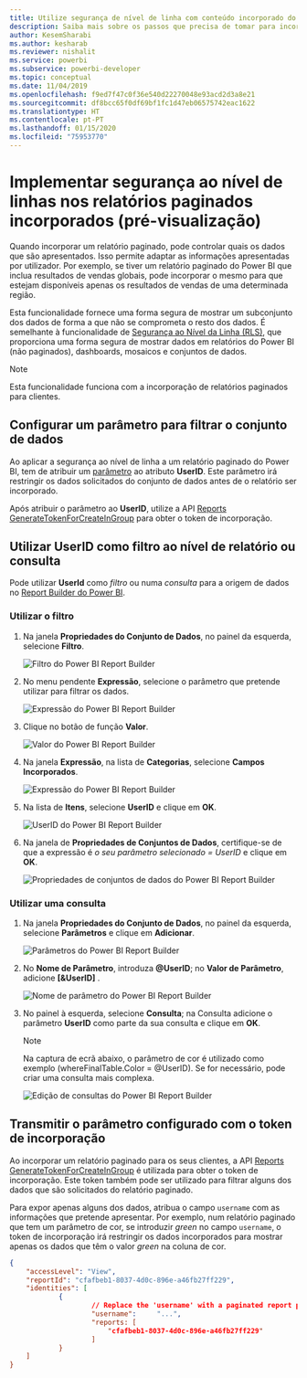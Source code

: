 ```yaml
---
title: Utilize segurança de nível de linha com conteúdo incorporado do Power BI
description: Saiba mais sobre os passos que precisa de tomar para incorporar conteúdo do Power BI na sua aplicação.
author: KesemSharabi
ms.author: kesharab
ms.reviewer: nishalit
ms.service: powerbi
ms.subservice: powerbi-developer
ms.topic: conceptual
ms.date: 11/04/2019
ms.openlocfilehash: f9ed7f47c0f36e540d22270048e93acd2d3a8e21
ms.sourcegitcommit: df8bcc65f0df69bf1fc1d47eb06575742eac1622
ms.translationtype: HT
ms.contentlocale: pt-PT
ms.lasthandoff: 01/15/2020
ms.locfileid: "75953770"
---
```

# <a name="implementing-row-level-security-in-embedded-paginated-reports-preview"></a>Implementar segurança ao nível de linhas nos relatórios paginados incorporados (pré-visualização)

Quando incorporar um relatório paginado, pode controlar quais os dados que são apresentados. Isso permite adaptar as informações apresentadas por utilizador. Por exemplo, se tiver um relatório paginado do Power BI que inclua resultados de vendas globais, pode incorporar o mesmo para que estejam disponíveis apenas os resultados de vendas de uma determinada região.

Esta funcionalidade fornece uma forma segura de mostrar um subconjunto dos dados de forma a que não se comprometa o resto dos dados. É semelhante à funcionalidade de [Segurança ao Nível da Linha (RLS)](embedded-row-level-security.md), que proporciona uma forma segura de mostrar dados em relatórios do Power BI (não paginados), dashboards, mosaicos e conjuntos de dados.  

> [!Note]
> Esta funcionalidade funciona com a incorporação de relatórios paginados para clientes.

## <a name="configuring-a-parameter-to-filter-the-dataset"></a>Configurar um parâmetro para filtrar o conjunto de dados

Ao aplicar a segurança ao nível de linha a um relatório paginado do Power BI, tem de atribuir um [parâmetro](../report-builder-parameters.md) ao atributo **UserID**. Este parâmetro irá restringir os dados solicitados do conjunto de dados antes de o relatório ser incorporado.

Após atribuir o parâmetro ao **UserID**, utilize a API [Reports GenerateTokenForCreateInGroup](https://docs.microsoft.com/rest/api/power-bi/embedtoken/reports_generatetokenforcreateingroup) para obter o token de incorporação.

## <a name="use-userid-as-a-filter-at-report-or-query-level"></a>Utilizar UserID como filtro ao nível de relatório ou consulta

Pode utilizar **UserId** como *filtro* ou numa *consulta* para a origem de dados no [Report Builder do Power BI](../report-builder-power-bi.md).

### <a name="using-the-filter"></a>Utilizar o filtro

1. Na janela **Propriedades do Conjunto de Dados**, no painel da esquerda, selecione **Filtro**.

    ![Filtro do Power BI Report Builder](media/embedded-paginated-reports-secure-data/filter.png)

2. No menu pendente **Expressão**, selecione o parâmetro que pretende utilizar para filtrar os dados.

     ![Expressão do Power BI Report Builder](media/embedded-paginated-reports-secure-data/expression.png)

3. Clique no botão de função **Valor**. 

    ![Valor do Power BI Report Builder](media/embedded-paginated-reports-secure-data/function.png)

4. Na janela **Expressão**, na lista de **Categorias**, selecione **Campos Incorporados**.

    ![Expressão do Power BI Report Builder](media/embedded-paginated-reports-secure-data/built-in-fields.png)

5. Na lista de **Itens**, selecione **UserID** e clique em **OK**.

    ![UserID do Power BI Report Builder](media/embedded-paginated-reports-secure-data/userid.png)

6. Na janela de **Propriedades de Conjuntos de Dados**, certifique-se de que a expressão é *o seu parâmetro selecionado = UserID* e clique em **OK**.

    ![Propriedades de conjuntos de dados do Power BI Report Builder](media/embedded-paginated-reports-secure-data/verify.png)

### <a name="using-a-query"></a>Utilizar uma consulta

1. Na janela **Propriedades do Conjunto de Dados**, no painel da esquerda, selecione **Parâmetros** e clique em **Adicionar**.

    ![Parâmetros do Power BI Report Builder](media/embedded-paginated-reports-secure-data/parameters.png)

2. No **Nome de Parâmetro**, introduza **\@UserID**; no **Valor de Parâmetro**, adicione **[&UserID]** .

    ![Nome de parâmetro do Power BI Report Builder](media/embedded-paginated-reports-secure-data/parameter-name.png) 

3. No painel à esquerda, selecione **Consulta**; na Consulta adicione o parâmetro **UserID** como parte da sua consulta e clique em **OK**.
    > [!NOTE]
    > Na captura de ecrã abaixo, o parâmetro de cor é utilizado como exemplo (whereFinalTable.Color = @UserID). Se for necessário, pode criar uma consulta mais complexa.

    ![Edição de consultas do Power BI Report Builder](media/embedded-paginated-reports-secure-data/query-edit.png)

## <a name="passing-the-configured-parameter-using-the-embed-token"></a>Transmitir o parâmetro configurado com o token de incorporação

Ao incorporar um relatório paginado para os seus clientes, a API [Reports GenerateTokenForCreateInGroup](https://docs.microsoft.com/rest/api/power-bi/embedtoken/reports_generatetokenforcreateingroup) é utilizada para obter o token de incorporação. Este token também pode ser utilizado para filtrar alguns dos dados que são solicitados do relatório paginado.

Para expor apenas alguns dos dados, atribua o campo `username` com as informações que pretende apresentar. Por exemplo, num relatório paginado que tem um parâmetro de cor, se introduzir *green* no campo `username`, o token de incorporação irá restringir os dados incorporados para mostrar apenas os dados que têm o valor *green* na coluna de cor.

```JSON
{
    "accessLevel": "View",
    "reportId": "cfafbeb1-8037-4d0c-896e-a46fb27ff229",
    "identities": [
            {
                    // Replace the 'username' with a paginated report parameter
                    "username":     "...",
                    "reports: [
                        "cfafbeb1-8037-4d0c-896e-a46fb27ff229"
                    ]
            }
    ]
}
```
